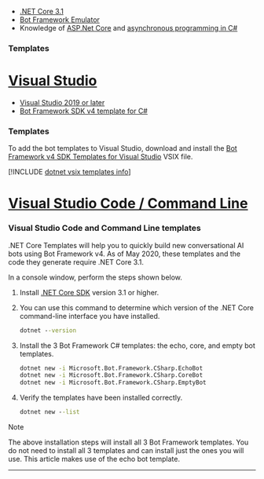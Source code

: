<!-- Include under ## Prerequisites H2 header -->

- [.NET Core 3.1](https://dotnet.microsoft.com/download)
- [Bot Framework Emulator](https://aka.ms/bot-framework-emulator-readme)
- Knowledge of [ASP.Net Core](https://docs.microsoft.com/aspnet/core/) and [asynchronous programming in C#](https://docs.microsoft.com/dotnet/csharp/programming-guide/concepts/async/index)

### Templates

# [Visual Studio](#tab/vs)

- [Visual Studio 2019 or later](https://www.visualstudio.com/downloads)
- [Bot Framework SDK v4 template for C#](https://aka.ms/bot-vsix)

### Templates

To add the bot templates to Visual Studio, download and install the [Bot Framework v4 SDK Templates for Visual Studio](https://aka.ms/bot-vsix) VSIX file.

[!INCLUDE [dotnet vsix templates info](~/includes/vsix-templates-versions.md)]

# [Visual Studio Code / Command Line](#tab/vc+cl)

### Visual Studio Code and Command Line templates

.NET Core Templates will help you to quickly build new conversational AI bots using Bot Framework v4. As of May 2020, these templates and the code they generate require .NET Core 3.1.

In a console window, perform the steps shown below.

1. Install [.NET Core SDK](https://dotnet.microsoft.com/download) version 3.1 or higher.
1. You can use this command to determine which version of the .NET Core command-line interface you have installed.

   ```cmd
   dotnet --version
   ```

1. Install the 3 Bot Framework C# templates: the echo, core, and empty bot templates.

   ```cmd
   dotnet new -i Microsoft.Bot.Framework.CSharp.EchoBot
   dotnet new -i Microsoft.Bot.Framework.CSharp.CoreBot
   dotnet new -i Microsoft.Bot.Framework.CSharp.EmptyBot
   ```

1. Verify the templates have been installed correctly.

   ```cmd
   dotnet new --list
   ```

> [!NOTE]
> The above installation steps will install all 3 Bot Framework templates. You do not need to install all 3 templates and can install just the ones you will use. This article makes use of the echo bot template.

---